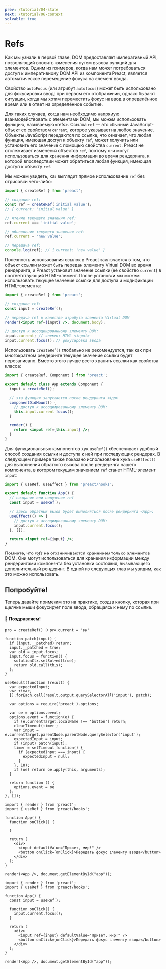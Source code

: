 ```yaml
---
prev: /tutorial/04-state
next: /tutorial/06-context
solvable: true
---
```


# Refs

Как мы узнали в первой главе, DOM предоставляет императивный API, позволяющий вносить изменения путем вызова функций для элементов. Одним из примеров, когда нам может потребоваться доступ к императивному DOM API из компонента Preact, является автоматическое перемещение фокуса на элемент ввода.

Свойство `autoFocus` (или атрибут `autofocus`) может быть использовано для фокусировки ввода при первом его отображении, однако бывают ситуации, когда мы хотим переместить фокус на ввод в определённое время или в ответ на определённое событие.

Для таких случаев, когда нам необходимо напрямую взаимодействовать с элементами DOM, мы можем использовать функцию, называемую «refs». Ссылка `ref` — это обычный JavaScript-объект со свойством `current`, которое указывает на любое значение. Объекты JavaScript передаются по ссылке, что означает, что любая функция, имеющая доступ к объекту `ref`, может получить или установить его значение с помощью свойства `current`. Preact не отслеживает изменения объектов `ref`, поэтому они могут использоваться для хранения информации во время рендеринга, к которой впоследствии может обратиться любая функция, имеющая доступ к объекту `ref`.

Мы можем увидеть, как выглядит прямое использование `ref` без отрисовки чего-либо:

```js
import { createRef } from 'preact';

// создание ref:
const ref = createRef('initial value');
// { current: 'initial value' }

// чтение текущего значения ref:
ref.current === 'initial value';

// обновление текущего значения ref:
ref.current = 'new value';

// передача ref:
console.log(ref); // { current: 'new value' }
```

Полезность использования ссылок в Preact заключается в том, что объект ссылки может быть передан элементу Virtual DOM во время рендеринга, и Preact установит значение ссылки (её свойство `current`) в соответствующий HTML-элемент. После установки мы можем использовать текущее значение ссылки для доступа и модификации HTML-элемента:

```jsx
import { createRef } from 'preact';

// создание ref:
const input = createRef();

// передача ref в качестве атрибута элемента Virtual DOM
render(<input ref={input} />, document.body);

// доступ к ассоциированному элементу DOM:
input.current; // элемент HTML <input>
input.current.focus(); // фокусировка ввода
```

Использовать `createRef()` глобально не рекомендуется, так как при многократном рендеринге текущее значение ссылки будет перезаписано. Вместо этого лучше всего хранить ссылки как свойства класса:

```jsx
import { createRef, Component } from 'preact';

export default class App extends Component {
  input = createRef();

  // эта функция запускается после рендеринга <App>
  componentDidMount() {
    // доступ к ассоциированному элементу DOM:
    this.input.current.focus();
  }

  render() {
    return <input ref={this.input} />;
  }
}
```

Для функциональных компонентов хук `useRef()` обеспечивает удобный способ создания ссылки и доступа к ней при последующих рендерах. В следующем примере также показано использование хука `useEffect()` для выполнения обратного вызова после рендеринга нашего компонента, в котором текущим значением `ref` станет HTML-элемент `input`:

```jsx
import { useRef, useEffect } from 'preact/hooks';

export default function App() {
  // создание или получение ref
  const input = useRef();

  // здесь обратный вызов будет выполняться после рендеринга <App>:
  useEffect(() => {
    // доступ к ассоциированному элементу DOM:
    input.current.focus();
  }, []);

  return <input ref={input} />;
}
```

Помните, что _refs_ не ограничиваются хранением только элементов DOM. Они могут использоваться для хранения информации между рендерингами компонента без установки состояния, вызывающего дополнительный рендеринг. В одной из следующих глав мы увидим, как это можно использовать.

## Попробуйте!

Теперь давайте применим это на практике, создав кнопку, которая при щелчке мыши фокусирует поле ввода, обращаясь к нему по ссылке.

<solution>
  <h4>🎉 Поздравляем!</h4>
  <p><code>pro = createRef()</code> → <code>pro.current = 'вы'</code></p>
</solution>

```js:setup
function patch(input) {
  if (input.__patched) return;
  input.__patched = true;
  var old = input.focus;
  input.focus = function() {
    solutionCtx.setSolved(true);
    return old.call(this);
  };
}

useResult(function (result) {
  var expectedInput;
  var timer;
  [].forEach.call(result.output.querySelectorAll('input'), patch);

  var options = require('preact').options;

  var oe = options.event;
  options.event = function(e) {
    if (e.currentTarget.localName !== 'button') return;
    clearTimeout(timer);
    var input = e.currentTarget.parentNode.parentNode.querySelector('input');
    expectedInput = input;
    if (input) patch(input);
    timer = setTimeout(function() {
      if (expectedInput === input) {
        expectedInput = null;
      }
    }, 10);
    if (oe) return oe.apply(this, arguments);
  }

  return function () {
    options.event = oe;
  };
}, []);
```

```jsx:repl-initial
import { render } from 'preact';
import { useRef } from 'preact/hooks';

function App() {
  function onClick() {

  }

  return (
    <div>
      <input defaultValue="Привет, мир!" />
      <button onClick={onClick}>Передать фокус элементу ввода</button>
    </div>
  );
}

render(<App />, document.getElementById("app"));
```

```jsx:repl-final
import { render } from 'preact';
import { useRef } from 'preact/hooks';

function App() {
  const input = useRef();

  function onClick() {
    input.current.focus();
  }

  return (
    <div>
      <input ref={input} defaultValue="Привет, мир!" />
      <button onClick={onClick}>Передать фокус элементу ввода</button>
    </div>
  );
}

render(<App />, document.getElementById("app"));
```
